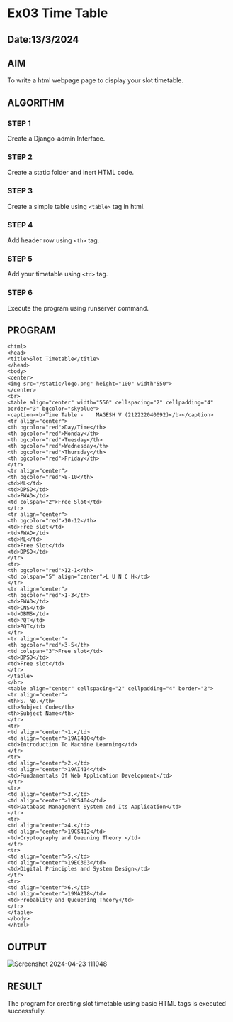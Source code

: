 # Ex03 Time Table
## Date:13/3/2024
## AIM
To write a html webpage page to display your slot timetable.

## ALGORITHM
### STEP 1
Create a Django-admin Interface.

### STEP 2
Create a static folder and inert HTML code.

### STEP 3
Create a simple table using ```<table>``` tag in html.

### STEP 4
Add header row using ```<th>``` tag.

### STEP 5
Add your timetable using ```<td>``` tag.

### STEP 6
Execute the program using runserver command.

## PROGRAM
```
<html>
<head>
<title>Slot Timetable</title>
</head>
<body>
<center>
<img src="/static/logo.png" height="100" width"550">
</center>
<br>
<table align="center" width="550" cellspacing="2" cellpadding="4" border="3" bgcolor="skyblue">
<caption><b>Time Table - 	MAGESH V (212222040092)</b></caption>
<tr align="center">
<th bgcolor="red">Day/Time</th>
<th bgcolor="red">Monday</th>
<th bgcolor="red">Tuesday</th>
<th bgcolor="red">Wednesday</th>
<th bgcolor="red">Thursday</th>
<th bgcolor="red">Friday</th>
</tr>
<tr align="center">
<th bgcolor="red">8-10</th>
<td>ML</td>
<td>DPSD</td>
<td>FWAD</td>
<td colspan="2">Free Slot</td>
</tr>
<tr align="center">
<th bgcolor="red">10-12</th>
<td>Free slot</td>
<td>FWAD</td>
<td>ML</td>
<td>Free Slot</td>
<td>DPSD</td>
</tr>
<tr>
<th bgcolor="red">12-1</th>
<td colspan="5" align="center">L U N C H</td>
</tr>
<tr align="center">
<th bgcolor="red">1-3</th>
<td>FWAD</td>
<td>CNS</td>
<td>DBMS</td>
<td>PQT</td>
<td>PQT</td>
</tr>
<tr align="center">
<th bgcolor="red">3-5</th>
<td colspan="3">Free slot</td>
<td>DPSD</td>
<td>Free slot</td>
</tr>
</table>
</br>
<table align="center" cellspacing="2" cellpadding="4" border="2">
<tr align="center">
<th>S. No.</th>
<th>Subject Code</th>
<th>Subject Name</th>
</tr>
<tr>
<td align="center">1.</td>
<td align="center">19AI410</td>
<td>Introduction To Machine Learning</td>
</tr>
<tr>
<td align="center">2.</td>
<td align="center">19AI414</td>
<td>Fundamentals Of Web Application Development</td>
</tr>
<tr>
<td align="center">3.</td>
<td align="center">19CS404</td>
<td>Database Management System and Its Application</td>
</tr>
<tr>
<td align="center">4.</td>
<td align="center">19CS412</td>
<td>Cryptography and Queuning Theory </td>
</tr>
<tr>
<td align="center">5.</td>
<td align="center">19EC303</td>
<td>Digital Principles and System Design</td>
</tr>
<tr>
<td align="center">6.</td>
<td align="center">19MA218</td>
<td>Probablity and Queuening Theory</td>
</tr>
</table>
</body>
</html>
```

## OUTPUT
![Screenshot 2024-04-23 111048](https://github.com/magesh534/slot/assets/135577936/95850ae3-8914-4eb4-abe5-2831ea11d8b9)


## RESULT
The program for creating slot timetable using basic HTML tags is executed successfully.
